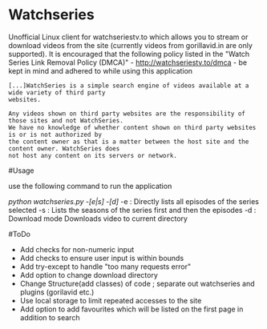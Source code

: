# Watchseries

Unofficial Linux client for watchseriestv.to which allows you to stream or download videos from the site (currently videos from gorillavid.in are only supported). It is encouraged that the following policy listed in the "Watch Series Link Removal Policy (DMCA)" - http://watchseriestv.to/dmca - be kept in mind and adhered to while using this application

```
[...]WatchSeries is a simple search engine of videos available at a wide variety of third party 
websites.

Any videos shown on third party websites are the responsibility of those sites and not WatchSeries.
We have no knowledge of whether content shown on third party websites is or is not authorized by 
the content owner as that is a matter between the host site and the content owner. WatchSeries does
not host any content on its servers or network.
```

#Usage

use the following command to run the application

*python watchseries.py -[e|s] -[d]*
  -e : Directly lists all episodes of the series selected
  -s : Lists the seasons of the series first and then the episodes
  -d : Download mode
            Downloads video to current directory

#ToDo

- Add checks for non-numeric input
- Add checks to ensure user input is within bounds
- Add try-except to handle "too many requests error"
- Add option to change download directory
- Change Structure(add classes) of code ; separate out watchseries and plugins (gorilavid etc.)
- Use local storage to limit repeated accesses to the site
- Add option to add favourites which will be listed on the first page in addition to search
 

